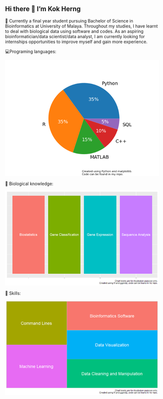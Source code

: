 
## Hi there 👋 I’m Kok Herng

🌱 Currently a final year student pursuing Bachelor of Science in Bioinformatics at University of Malaya. Throughout my studies, I have learnt to deal with biological data using software and codes. As an aspiring bioinformatician/data scientist/data analyst, I am currently looking for internships opportunities to improve myself and gain more experience.

💻Programing languages:
<p align="center">
	<img src="/languages.png" width="700" />
</p>

🔬 Biological knowledge:
<p align="center">
	<img src="/biological.png" width="700" />
</p>

🔧 Skills:
<p align="center">
	<img src="/skills.png" width="700" />
</p>
